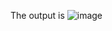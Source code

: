The output is 
![image](https://user-images.githubusercontent.com/69310882/121030741-62816a80-c7c7-11eb-8bc9-262d5e1efa7b.png)
